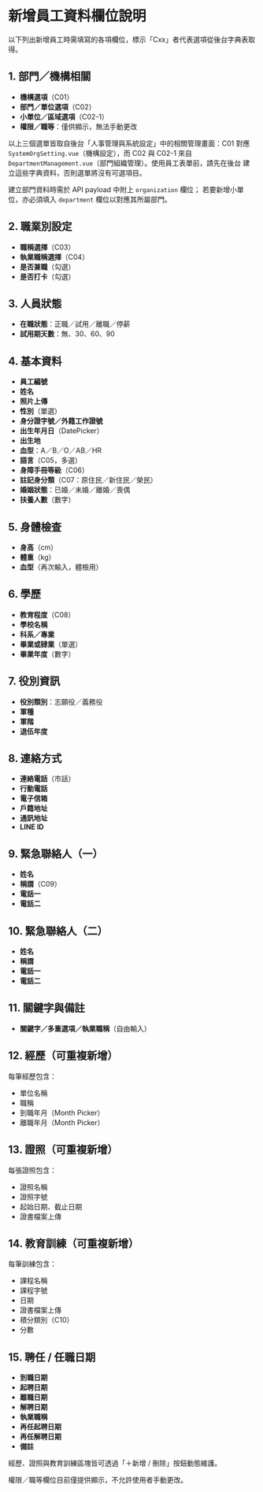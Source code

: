 # 新增員工資料欄位說明

以下列出新增員工時需填寫的各項欄位，標示「Cxx」者代表選項從後台字典表取得。

## 1. 部門／機構相關
- **機構選項**（C01）
- **部門／單位選項**（C02）
- **小單位／區域選項**（C02-1）
- **權限／職等**：僅供顯示，無法手動更改

以上三個選單皆取自後台「人事管理與系統設定」中的相關管理畫面：C01 對應
`SystemOrgSetting.vue`（機構設定），而 C02 與 C02-1 來自
`DepartmentManagement.vue`（部門組織管理）。使用員工表單前，請先在後台
建立這些字典資料，否則選單將沒有可選項目。

建立部門資料時需於 API payload 中附上 `organization` 欄位；
若要新增小單位，亦必須填入 `department` 欄位以對應其所屬部門。

## 2. 職業別設定
- **職稱選擇**（C03）
- **執業職稱選擇**（C04）
- **是否兼職**（勾選）
- **是否打卡**（勾選）

## 3. 人員狀態
- **在職狀態**：正職／試用／離職／停薪
- **試用期天數**：無、30、60、90

## 4. 基本資料
- **員工編號**
- **姓名**
- **照片上傳**
- **性別**（單選）
- **身分證字號／外籍工作證號**
- **出生年月日**（DatePicker）
- **出生地**
- **血型**：A／B／O／AB／HR
- **語言**（C05，多選）
- **身障手冊等級**（C06）
- **註記身分類**（C07：原住民／新住民／榮民）
- **婚姻狀態**：已婚／未婚／離婚／喪偶
- **扶養人數**（數字）

## 5. 身體檢查
- **身高**（cm）
- **體重**（kg）
- **血型**（再次輸入，體檢用）

## 6. 學歷
- **教育程度**（C08）
- **學校名稱**
- **科系／專業**
- **畢業或肄業**（單選）
- **畢業年度**（數字）

## 7. 役別資訊
- **役別類別**：志願役／義務役
- **軍種**
- **軍階**
- **退伍年度**

## 8. 連絡方式
- **連絡電話**（市話）
- **行動電話**
- **電子信箱**
- **戶籍地址**
- **通訊地址**
- **LINE ID**

## 9. 緊急聯絡人（一）
- **姓名**
- **稱謂**（C09）
- **電話一**
- **電話二**

## 10. 緊急聯絡人（二）
- **姓名**
- **稱謂**
- **電話一**
- **電話二**

## 11. 關鍵字與備註
- **關鍵字／多重選項／執業職稱**（自由輸入）

## 12. 經歷（可重複新增）
每筆經歷包含：
- 單位名稱
- 職稱
- 到職年月（Month Picker）
- 離職年月（Month Picker）

## 13. 證照（可重複新增）
每張證照包含：
- 證照名稱
- 證照字號
- 起始日期、截止日期
- 證書檔案上傳

## 14. 教育訓練（可重複新增）
每筆訓練包含：
- 課程名稱
- 課程字號
- 日期
- 證書檔案上傳
- 積分類別（C10）
- 分數

## 15. 聘任 / 任職日期
- **到職日期**
- **起聘日期**
- **離職日期**
- **解聘日期**
- **執業職稱**
- **再任起聘日期**
- **再任解聘日期**
- **備註**

經歷、證照與教育訓練區塊皆可透過「＋新增 / 刪除」按鈕動態維護。

權限／職等欄位目前僅提供顯示，不允許使用者手動更改。